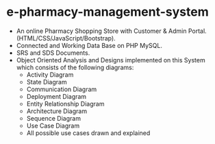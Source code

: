 # e-pharmacy-management-system
- An online Pharmacy Shopping Store with Customer & Admin Portal. (HTML/CSS/JavaScript/Bootstrap).
- Connected and Working Data Base on PHP MySQL.
- SRS and SDS Documents.
- Object Oriented Analysis and Designs implemented on this System which consists of the following diagrams:
    - Activity Diagram
    - State Diagram
    - Communication Diagram
    - Deployment Diagram
    - Entity Relationship Diagram
    - Architecture Diagram
    - Sequence Diagram
    - Use Case Diagram
    - All possible use cases drawn and explained

